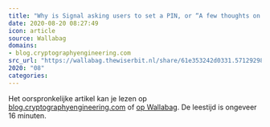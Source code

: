 ```yaml
---
title: "Why is Signal asking users to set a PIN, or “A few thoughts on Secure Value Recovery”"
date: 2020-08-20 08:27:49
icon: article
source: Wallabag
domains:
- blog.cryptographyengineering.com
src_url: "https://wallabag.thewiserbit.nl/share/61e353242d0331.57129298"
2020: "08"
categories:
---
```

Het oorspronkelijke artikel kan je lezen op [blog.cryptographyengineering.com](https://blog.cryptographyengineering.com/2020/07/10/a-few-thoughts-about-signals-secure-value-recovery/) of [op Wallabag](https://wallabag.thewiserbit.nl/share/61e353242d0331.57129298). De leestijd is ongeveer 16 minuten.